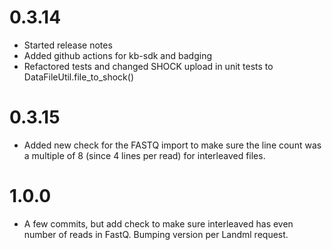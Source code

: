 # 0.3.14
* Started release notes
* Added github actions for kb-sdk and badging
* Refactored tests and changed SHOCK upload in unit tests to DataFileUtil.file_to_shock()
# 0.3.15
* Added new check for the FASTQ import to make sure the line count was a multiple of 8 (since 4 lines per read) for interleaved files.
# 1.0.0
* A few commits, but add check to make sure interleaved has even number of reads in FastQ. Bumping version per Landml request.




